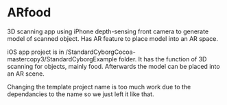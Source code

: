 # ARfood 

3D scanning app using iPhone depth-sensing front camera to generate model of scanned object. Has AR feature to place model into an AR space.

iOS app project is in /StandardCyborgCocoa-mastercopy3/StandardCyborgExample folder. It has the function of 3D scanning for objects, mainly food. Afterwards the model can be placed into an AR scene.

Changing the template project name is too much work due to the dependancies to the name so we just left it like that.
